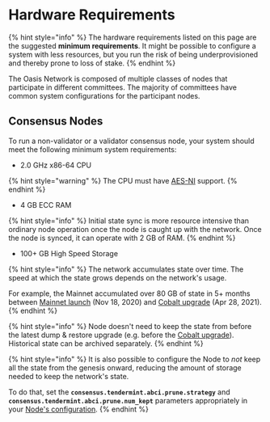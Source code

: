 # Hardware Requirements

{% hint style="info" %}
The hardware requirements listed on this page are the suggested **minimum requirements**. It might be possible to configure a system with less resources, but you run the risk of being underprovisioned and thereby prone to loss of stake.
{% endhint %}

The Oasis Network is composed of multiple classes of nodes that participate in different committees. The majority of committees have common system configurations for the participant nodes.

## Consensus Nodes <a id="suggested-minimum-configurations"></a>

To run a non-validator or a validator consensus node, your system should meet the following minimum system requirements:

* 2.0 GHz x86-64 CPU

{% hint style="warning" %}
The CPU must have [AES-NI](https://en.wikipedia.org/wiki/AES_instruction_set) support.
{% endhint %}

* 4 GB ECC RAM

{% hint style="info" %}
Initial state sync is more resource intensive than ordinary node operation once the node is caught up with the network. Once the node is synced, it can operate with 2 GB of RAM.
{% endhint %}

* 100+ GB High Speed Storage

{% hint style="info" %}
The network accumulates state over time. The speed at which the state grows depends on the network's usage.

For example, the Mainnet accumulated over 80 GB of state in 5+ months between [Mainnet launch](../../mainnet/previous-upgrades/mainnet-upgrade.md) \(Nov 18, 2020\) and [Cobalt upgrade](../../mainnet/cobalt-upgrade.md) \(Apr 28, 2021\).
{% endhint %}

{% hint style="info" %}
Node doesn't need to keep the state from before the latest dump & restore upgrade \(e.g. before the [Cobalt upgrade](../../mainnet/cobalt-upgrade.md)\). Historical state can be archived separately.
{% endhint %}

{% hint style="info" %}
It is also possible to configure the Node to _not_ keep all the state from the genesis onward, reducing the amount of storage needed to keep the network's state.

To do that, set the **`consensus.tendermint.abci.prune.strategy`** and **`consensus.tendermint.abci.prune.num_kept`** parameters appropriately in your [Node's configuration](../set-up-your-node/run-validator.md#configuring-the-oasis-node).
{% endhint %}

